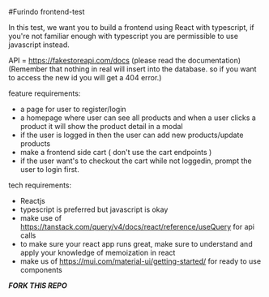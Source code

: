 #Furindo frontend-test

In this test, we want you to build a frontend using React with typescript, if you're not familiar enough with typescript you are permissible to use javascript instead.


API = https://fakestoreapi.com/docs (please read the documentation)
(Remember that nothing in real will insert into the database. so if you want to access the new id you will get a 404 error.)

feature requirements:
- a page for user to register/login
- a homepage where user can see all products and when a user clicks a product it will show the product detail in a modal
- if the user is logged in then the user can add new products/update products
- make a frontend side cart ( don't use the cart endpoints )
- if the user want's to checkout the cart while not loggedin, prompt the user to login first.

tech requirements:
- Reactjs
- typescript is preferred but javascript is okay
- make use of https://tanstack.com/query/v4/docs/react/reference/useQuery for api calls
- to make sure your react app runs great, make sure to understand and apply your knowledge of memoization in react
- make us of https://mui.com/material-ui/getting-started/ for ready to use components


***FORK THIS REPO***
  
